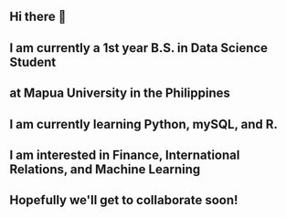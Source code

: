 ## Hi there 👋
## I am currently a 1st year B.S. in Data Science Student
## at Mapua University in the Philippines

## I am currently learning Python, mySQL, and R.
## I am interested in Finance, International Relations, and Machine Learning
## Hopefully we'll get to collaborate soon!


<!--
**antoniopaulocuyo/antoniopaulocuyo** is a ✨ _special_ ✨ repository because its `README.md` (this file) appears on your GitHub profile.

Here are some ideas to get you started:

- 🔭 I’m currently working on ...
- 🌱 I’m currently learning ...
- 👯 I’m looking to collaborate on ...
- 🤔 I’m looking for help with ...
- 💬 Ask me about ...
- 📫 How to reach me: ...
- 😄 Pronouns: ...
- ⚡ Fun fact: ...
-->
